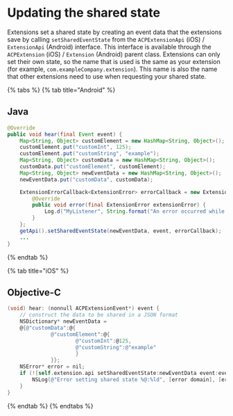 # Updating the shared state

Extensions set a shared state by creating an event data that the extensions save by calling `setSharedEventState` from the `ACPExtensionApi` (iOS) / `ExtensionApi` (Android) interface. This interface is available through the `ACPExtension` (iOS) / `Extension` (Android) parent class. Extensions can only set their own state, so the name that is used is the same as your extension (for example, `com.exampleCompany.extension`). This name is also the name that other extensions need to use when requesting your shared state.

{% tabs %}
{% tab title="Android" %}
## Java

```java
@Override
public void hear(final Event event) {
    Map<String, Object> customElement = new HashMap<String, Object>();
    customElement.put("customInt", 125);
    customElement.put("customString", "example");
    Map<String, Object> customData = new HashMap<String, Object>();
    customData.put("customElement", customElement);
    Map<String, Object> newEventData = new HashMap<String, Object>();
    newEventData.put("customData", customData);

    ExtensionErrorCallback<ExtensionError> errorCallback = new ExtensionErrorCallback<ExtensionError>() {
        @Override
        public void error(final ExtensionError extensionError) {
            Log.d("MyListener", String.format("An error occurred while setting the shared state %d %s", extensionError.getErrorCode(), extensionError.getErrorName()));
        }
    };
    getApi().setSharedEventState(newEventData, event, errorCallback);
    ...
}
```
{% endtab %}

{% tab title="iOS" %}
## Objective-C

```objectivec
(void) hear: (nonnull ACPExtensionEvent*) event {
    // construct the data to be shared in a JSON format
    NSDictionary* newEventData =
    @{@"customData":@{
              @"customElement":@{
                      @"customInt":@125,
                      @"customString":@"example"
                      }
              }};
    NSError* error = nil;
    if (![self.extension.api setSharedEventState:newEventData event:event error:&error] && error) {
        NSLog(@"Error setting shared state %@:%ld", [error domain], [error code]);
    }
}
```
{% endtab %}
{% endtabs %}

